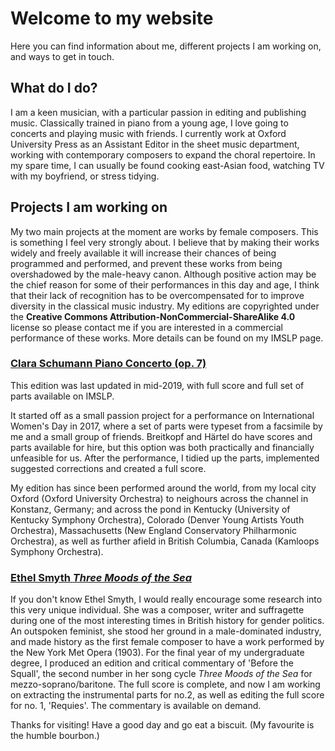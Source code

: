 # Welcome to my website

Here you can find information about me, different projects I am working on, and ways to get in touch. 

## What do I do?
I am a keen musician, with a particular passion in editing and publishing music. Classically trained in piano from a young age, I love going to concerts and playing music with friends. I currently work at Oxford University Press as an Assistant Editor in the sheet music department, working with contemporary composers to expand the choral repertoire. In my spare time, I can usually be found cooking east-Asian food, watching TV with my boyfriend, or stress tidying.

## Projects I am working on
My two main projects at the moment are works by female composers. This is something I feel very strongly about. I believe that by making their works widely and freely available it will increase their chances of being programmed and performed, and prevent these works from being overshadowed by the male-heavy canon. Although positive action may be the chief reason for some of their performances in this day and age, I think that their lack of recognition has to be overcompensated for to improve diversity in the classical music industry. My editions are copyrighted under the **Creative Commons Attribution-NonCommercial-ShareAlike 4.0** license so please contact me if you are interested in a commercial performance of these works. More details can be found on my IMSLP page. 

### [Clara Schumann Piano Concerto (op. 7)](https://imslp.org/wiki/Piano_Concerto%2C_Op.7_(Schumann%2C_Clara))
This edition was last updated in mid-2019, with full score and full set of parts available on IMSLP. 

It started off as a small passion project for a performance on International Women's Day in 2017, where a set of parts were typeset from a facsimile by me and a small group of friends. Breitkopf and Härtel do have scores and parts available for hire, but this option was both practically and financially unfeasible for us. After the performance, I tidied up the parts, implemented suggested corrections and created a full score. 

My edition has since been performed around the world, from my local city Oxford (Oxford University Orchestra) to neighours across the channel in Konstanz, Germany; and across the pond in Kentucky (University of Kentucky Symphony Orchestra), Colorado (Denver Young Artists Youth Orchestra), Massachusetts (New England Conservatory Philharmonic Orchestra), as well as further afield in British Columbia, Canada (Kamloops Symphony Orchestra).

### [Ethel Smyth *Three Moods of the Sea*](https://imslp.org/wiki/3_Moods_of_the_Sea_(Smyth%2C_Ethel))
If you don't know Ethel Smyth, I would really encourage some research into this very unique individual. She was a composer, writer and suffragette during one of the most interesting times in British history for gender politics. An outspoken feminist, she stood her ground in a male-dominated industry, and made history as the first female composer to have a work performed by the New York Met Opera (1903). 
For the final year of my undergraduate degree, I produced an edition and critical commentary of 'Before the Squall', the second number in her song cycle *Three Moods of the Sea* for mezzo-soprano/baritone. The full score is complete, and now I am working on extracting the instrumental parts for no.2, as well as editing the full score for no. 1, 'Requies'. The commentary is available on demand.



Thanks for visiting! Have a good day and go eat a biscuit. (My favourite is the humble bourbon.)
